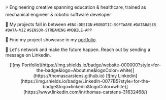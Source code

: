 
<!--
**ThomasCarstens/ThomasCarstens** is a ✨ _special_ ✨ repository because its `README.md` (this file) appears on your GitHub profile.

Here are some ideas to get you started:

- 🔭 I’m currently working on ...
- 🌱 I’m currently learning ...
- 👯 I’m looking to collaborate on ...
- 🤔 I’m looking for help with ...
- 💬 Ask me about ...
- 📫 How to reach me: ...
- 😄 Pronouns: ...
- ⚡ Fun fact: ...
-->
⚡ Engineering creative spanning education & healthcare, trained as mechanical engineer & robotic software developer

🌱 My projects fall in between `#ENG-DESIGN` `#ROBOTIC-SOFTWARE` `#DATABASES` `#DATA-VIZ` `#SENSOR-STREAMING` `#MOBILE-APP`

🔭 Find my project showcase in my [portfolio](https://thomascarstens.github.io).
<!-- [my online portfolio](https://thomascarstens.github.io).  -->

<!--      [![Thomas's github stats](https://github-readme-stats.vercel.app/api?username=ThomasCarstens)](https://github.com/anuraghazra/github-readme-stats) -->

💬 Let's network and make the future happen. Reach out by sending a message on Linkedin.
<!-- BEGIN LATEST DOWNLOAD BUTTON -->
 <p align="center">[![my Portfolio](https://img.shields.io/badge/website-000000?style=for-the-badge&logo=About.me&logoColor=white)](https://thomascarstens.github.io)          [![my Linkedin](https://img.shields.io/badge/LinkedIn-0077B5?style=for-the-badge&logo=linkedin&logoColor=white)](https://www.linkedin.com/in/thomas-carstens-31632468/) </p>


<!-- BEGIN LATEST DOWNLOAD BUTTON -->
<!--[![Download zip](https://custom-icon-badges.herokuapp.com/badge/-Download-green?style=for-the-badge&logo=download&logoColor=green "Data-viz")](https://github.com/DenverCoder1/readme-download-button-action/archive/1.0.1.zip) -->
<!-- END LATEST DOWNLOAD BUTTON -->
